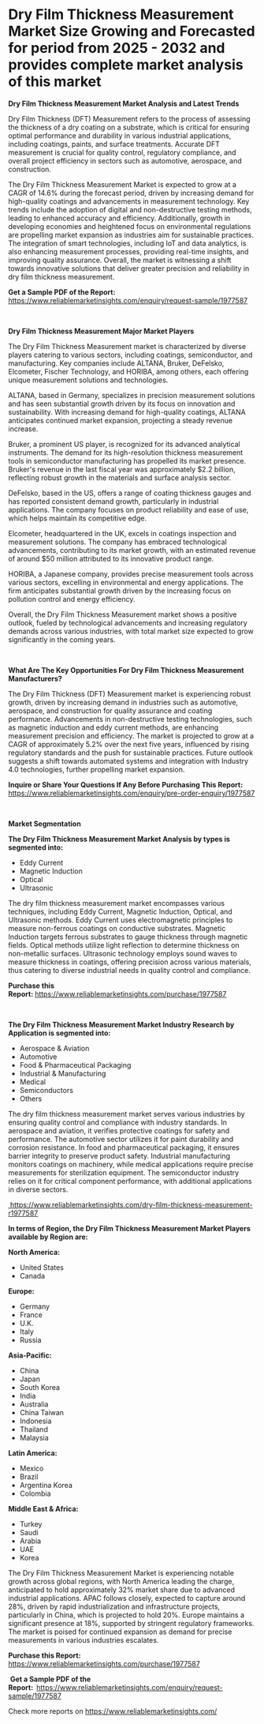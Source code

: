 <p><h1>Dry Film Thickness Measurement Market Size Growing and Forecasted for period from 2025 - 2032 and provides complete market analysis of this market</h1></p><p><strong>Dry Film Thickness Measurement Market Analysis and Latest Trends</strong></p>
<p><p>Dry Film Thickness (DFT) Measurement refers to the process of assessing the thickness of a dry coating on a substrate, which is critical for ensuring optimal performance and durability in various industrial applications, including coatings, paints, and surface treatments. Accurate DFT measurement is crucial for quality control, regulatory compliance, and overall project efficiency in sectors such as automotive, aerospace, and construction.</p><p>The Dry Film Thickness Measurement Market is expected to grow at a CAGR of 14.6% during the forecast period, driven by increasing demand for high-quality coatings and advancements in measurement technology. Key trends include the adoption of digital and non-destructive testing methods, leading to enhanced accuracy and efficiency. Additionally, growth in developing economies and heightened focus on environmental regulations are propelling market expansion as industries aim for sustainable practices. The integration of smart technologies, including IoT and data analytics, is also enhancing measurement processes, providing real-time insights, and improving quality assurance. Overall, the market is witnessing a shift towards innovative solutions that deliver greater precision and reliability in dry film thickness measurement.</p></p>
<p><strong>Get a Sample PDF of the Report:&nbsp;</strong> <a href="https://www.reliablemarketinsights.com/enquiry/request-sample/1977587?utm_campaign=2188&utm_medium=2&utm_source=Github&utm_content=ia&utm_term=10032025&utm_id=dry-film-thickness-measurement">https://www.reliablemarketinsights.com/enquiry/request-sample/1977587</a></p>
<p>&nbsp;</p>
<p><strong>Dry Film Thickness Measurement Major Market Players</strong></p>
<p><p>The Dry Film Thickness Measurement market is characterized by diverse players catering to various sectors, including coatings, semiconductor, and manufacturing. Key companies include ALTANA, Bruker, DeFelsko, Elcometer, Fischer Technology, and HORIBA, among others, each offering unique measurement solutions and technologies.</p><p>ALTANA, based in Germany, specializes in precision measurement solutions and has seen substantial growth driven by its focus on innovation and sustainability. With increasing demand for high-quality coatings, ALTANA anticipates continued market expansion, projecting a steady revenue increase.</p><p>Bruker, a prominent US player, is recognized for its advanced analytical instruments. The demand for its high-resolution thickness measurement tools in semiconductor manufacturing has propelled its market presence. Bruker's revenue in the last fiscal year was approximately $2.2 billion, reflecting robust growth in the materials and surface analysis sector.</p><p>DeFelsko, based in the US, offers a range of coating thickness gauges and has reported consistent demand growth, particularly in industrial applications. The company focuses on product reliability and ease of use, which helps maintain its competitive edge. </p><p>Elcometer, headquartered in the UK, excels in coatings inspection and measurement solutions. The company has embraced technological advancements, contributing to its market growth, with an estimated revenue of around $50 million attributed to its innovative product range.</p><p>HORIBA, a Japanese company, provides precise measurement tools across various sectors, excelling in environmental and energy applications. The firm anticipates substantial growth driven by the increasing focus on pollution control and energy efficiency.</p><p>Overall, the Dry Film Thickness Measurement market shows a positive outlook, fueled by technological advancements and increasing regulatory demands across various industries, with total market size expected to grow significantly in the coming years.</p></p>
<p>&nbsp;</p>
<p><strong>What Are The Key Opportunities For Dry Film Thickness Measurement Manufacturers?</strong></p>
<p><p>The Dry Film Thickness (DFT) Measurement market is experiencing robust growth, driven by increasing demand in industries such as automotive, aerospace, and construction for quality assurance and coating performance. Advancements in non-destructive testing technologies, such as magnetic induction and eddy current methods, are enhancing measurement precision and efficiency. The market is projected to grow at a CAGR of approximately 5.2% over the next five years, influenced by rising regulatory standards and the push for sustainable practices. Future outlook suggests a shift towards automated systems and integration with Industry 4.0 technologies, further propelling market expansion.</p></p>
<p><strong>Inquire or Share Your Questions If Any Before Purchasing This Report:</strong> <a href="https://www.reliablemarketinsights.com/enquiry/pre-order-enquiry/1977587?utm_campaign=2188&utm_medium=2&utm_source=Github&utm_content=ia&utm_term=10032025&utm_id=dry-film-thickness-measurement">https://www.reliablemarketinsights.com/enquiry/pre-order-enquiry/1977587</a></p>
<p>&nbsp;</p>
<p><strong>Market Segmentation</strong></p>
<p><strong>The Dry Film Thickness Measurement Market Analysis by types is segmented into:</strong></p>
<p><ul><li>Eddy Current</li><li>Magnetic Induction</li><li>Optical</li><li>Ultrasonic</li></ul></p>
<p><p>The dry film thickness measurement market encompasses various techniques, including Eddy Current, Magnetic Induction, Optical, and Ultrasonic methods. Eddy Current uses electromagnetic principles to measure non-ferrous coatings on conductive substrates. Magnetic Induction targets ferrous substrates to gauge thickness through magnetic fields. Optical methods utilize light reflection to determine thickness on non-metallic surfaces. Ultrasonic technology employs sound waves to measure thickness in coatings, offering precision across various materials, thus catering to diverse industrial needs in quality control and compliance.</p></p>
<p><strong>Purchase this Report:&nbsp;</strong><a href="https://www.reliablemarketinsights.com/purchase/1977587?utm_campaign=2188&utm_medium=2&utm_source=Github&utm_content=ia&utm_term=10032025&utm_id=dry-film-thickness-measurement">https://www.reliablemarketinsights.com/purchase/1977587</a></p>
<p>&nbsp;</p>
<p><strong>The Dry Film Thickness Measurement Market Industry Research by Application is segmented into:</strong></p>
<p><ul><li>Aerospace & Aviation</li><li>Automotive</li><li>Food & Pharmaceutical Packaging</li><li>Industrial & Manufacturing</li><li>Medical</li><li>Semiconductors</li><li>Others</li></ul></p>
<p><p>The dry film thickness measurement market serves various industries by ensuring quality control and compliance with industry standards. In aerospace and aviation, it verifies protective coatings for safety and performance. The automotive sector utilizes it for paint durability and corrosion resistance. In food and pharmaceutical packaging, it ensures barrier integrity to preserve product safety. Industrial manufacturing monitors coatings on machinery, while medical applications require precise measurements for sterilization equipment. The semiconductor industry relies on it for critical component performance, with additional applications in diverse sectors.</p></p>
<p><a href="https://www.reliablemarketinsights.com/dry-film-thickness-measurement-r1977587?utm_campaign=2188&utm_medium=2&utm_source=Github&utm_content=ia&utm_term=10032025&utm_id=dry-film-thickness-measurement">&nbsp;https://www.reliablemarketinsights.com/dry-film-thickness-measurement-r1977587</a></p>
<p><strong>In terms of Region, the Dry Film Thickness Measurement Market Players available by Region are:</strong></p>
<p>
    <p> <strong> North America: </strong>
        <ul>
            <li>United States</li>
            <li>Canada</li>
        </ul>
        </p> 
    <p> <strong> Europe: </strong>
        <ul>
            <li>Germany</li>
            <li>France</li>
            <li>U.K.</li>
            <li>Italy</li>
            <li>Russia</li>
        </ul>
        </p> 
    <p> <strong> Asia-Pacific: </strong>
        <ul>
            <li>China</li>
            <li>Japan</li>
            <li>South Korea</li>
            <li>India</li>
            <li>Australia</li>
            <li>China Taiwan</li>
            <li>Indonesia</li>
            <li>Thailand</li>
            <li>Malaysia</li>
        </ul>
        </p> 
    <p> <strong> Latin America: </strong>
        <ul>
            <li>Mexico</li>
            <li>Brazil</li>
            <li>Argentina Korea</li>
            <li>Colombia</li>
        </ul>
        </p> 
    <p> <strong> Middle East & Africa: </strong>
        <ul>
            <li>Turkey</li>
            <li>Saudi</li>
            <li>Arabia</li>
            <li>UAE</li>
            <li>Korea</li>
        </ul>
    </p>
    </p>
<p><p>The Dry Film Thickness Measurement Market is experiencing notable growth across global regions, with North America leading the charge, anticipated to hold approximately 32% market share due to advanced industrial applications. APAC follows closely, expected to capture around 28%, driven by rapid industrialization and infrastructure projects, particularly in China, which is projected to hold 20%. Europe maintains a significant presence at 18%, supported by stringent regulatory frameworks. The market is poised for continued expansion as demand for precise measurements in various industries escalates.</p></p>
<p><strong>Purchase this Report: </strong><a href="https://www.reliablemarketinsights.com/purchase/1977587?utm_campaign=2188&utm_medium=2&utm_source=Github&utm_content=ia&utm_term=10032025&utm_id=dry-film-thickness-measurement">https://www.reliablemarketinsights.com/purchase/1977587</a></p>
<p>&nbsp;<strong>Get a Sample PDF of the Report:&nbsp;&nbsp;</strong><a href="https://www.reliablemarketinsights.com/enquiry/request-sample/1977587?utm_campaign=2188&utm_medium=2&utm_source=Github&utm_content=ia&utm_term=10032025&utm_id=dry-film-thickness-measurement">https://www.reliablemarketinsights.com/enquiry/request-sample/1977587</a></p>
<p><strong></strong></p>
<p>Check more reports on <a href="https://www.reliablemarketinsights.com/?utm_campaign=2188&utm_medium=2&utm_source=Github&utm_content=ia&utm_term=10032025&utm_id=dry-film-thickness-measurement">https://www.reliablemarketinsights.com/</a></p>